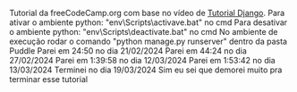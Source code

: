 Tutorial da freeCodeCamp.org com base no vídeo de <a href="https://www.youtube.com/watch?v=ZxMB6Njs3ck&list=PLwNwQbnBVCM4fqdCbjtNyFPNQHryiIGrT&index=2&t=1516s">Tutorial Django</a>. 
Para ativar o ambiente python: "env\Scripts\activave.bat" no cmd
Para desativar o ambiente python: "env\Scripts\deactivate.bat" no cmd
No ambiente de execução rodar o comando "python manage.py runserver" dentro da pasta Puddle
Parei em 24:50 no dia 21/02/2024
Parei em 44:24 no dia 27/02/2024
Parei em 1:39:58 no dia 12/03/2024
Parei em 1:53:42 no dia 13/03/2024
Terminei no dia 19/03/2024
Sim eu sei que demorei muito pra terminar esse tutorial